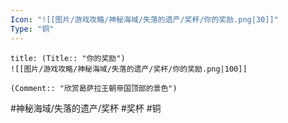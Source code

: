 ```yaml
---
Icon: "![[图片/游戏攻略/神秘海域/失落的遗产/奖杯/你的奖励.png|30]]"
Type: "铜"
---
```

```ad-common-bronze-trophy
title: (Title:: "你的奖励")
![[图片/游戏攻略/神秘海域/失落的遗产/奖杯/你的奖励.png|100]]

(Comment:: "欣赏曷萨拉王朝帝国顶部的景色")
```

#神秘海域/失落的遗产/奖杯 #奖杯 #铜
